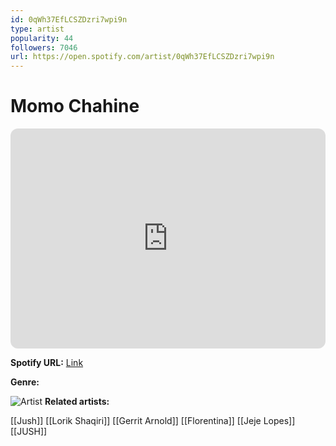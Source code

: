 ```yaml
---
id: 0qWh37EfLCSZDzri7wpi9n
type: artist
popularity: 44
followers: 7046
url: https://open.spotify.com/artist/0qWh37EfLCSZDzri7wpi9n
---
```

# Momo Chahine

<iframe style="border-radius:12px" src="https://open.spotify.com/embed/artist/0qWh37EfLCSZDzri7wpi9n" width="100%" height="352" frameBorder="0" allowfullscreen="" allow="autoplay; clipboard-write; encrypted-media; fullscreen; picture-in-picture" loading="lazy"></iframe>

**Spotify URL:** [Link](https://open.spotify.com/artist/0qWh37EfLCSZDzri7wpi9n)

**Genre:** 

![Artist](https://i.scdn.co/image/ab6761610000e5ebade04a6a6096a06845466643)
**Related artists:**

[[Jush]]
[[Lorik Shaqiri]]
[[Gerrit Arnold]]
[[Florentina]]
[[Jeje Lopes]]
[[JUSH]]
